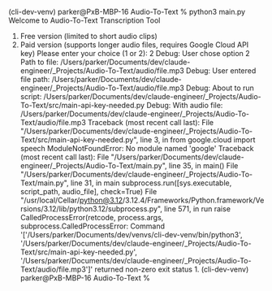 (cli-dev-venv) parker@PxB-MBP-16 Audio-To-Text % python3 main.py
Welcome to Audio-To-Text Transcription Tool
1. Free version (limited to short audio clips)
2. Paid version (supports longer audio files, requires Google Cloud API key)
Please enter your choice (1 or 2): 2
Debug: User chose option 2
Path to file: /Users/parker/Documents/dev/claude-engineer/_Projects/Audio-To-Text/audio/file.mp3 
Debug: User entered file path: /Users/parker/Documents/dev/claude-engineer/_Projects/Audio-To-Text/audio/file.mp3
Debug: About to run script: /Users/parker/Documents/dev/claude-engineer/_Projects/Audio-To-Text/src/main-api-key-needed.py
Debug: With audio file: /Users/parker/Documents/dev/claude-engineer/_Projects/Audio-To-Text/audio/file.mp3
Traceback (most recent call last):
  File "/Users/parker/Documents/dev/claude-engineer/_Projects/Audio-To-Text/src/main-api-key-needed.py", line 3, in <module>
    from google.cloud import speech
ModuleNotFoundError: No module named 'google'
Traceback (most recent call last):
  File "/Users/parker/Documents/dev/claude-engineer/_Projects/Audio-To-Text/main.py", line 35, in <module>
    main()
  File "/Users/parker/Documents/dev/claude-engineer/_Projects/Audio-To-Text/main.py", line 31, in main
    subprocess.run([sys.executable, script_path, audio_file], check=True)
  File "/usr/local/Cellar/python@3.12/3.12.4/Frameworks/Python.framework/Versions/3.12/lib/python3.12/subprocess.py", line 571, in run
    raise CalledProcessError(retcode, process.args,
subprocess.CalledProcessError: Command '['/Users/parker/Documents/dev/venvs/cli-dev-venv/bin/python3', '/Users/parker/Documents/dev/claude-engineer/_Projects/Audio-To-Text/src/main-api-key-needed.py', '/Users/parker/Documents/dev/claude-engineer/_Projects/Audio-To-Text/audio/file.mp3']' returned non-zero exit status 1.
(cli-dev-venv) parker@PxB-MBP-16 Audio-To-Text % 
